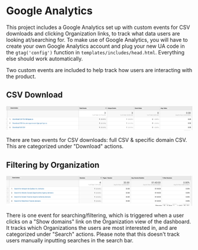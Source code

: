 # Google Analytics

This project includes a Google Analytics set up with custom events for CSV downloads and clicking Organization links, to track what data users are looking at/searching for. To make use of Google Analytics, you will have to create your own Google Analytics account and plug your new UA code in the `gtag('config')` function in `templates/includes/head.html`. Everything else should work automatically.

Two custom events are included to help track how users are interacting with the product. 

## CSV Download
![alt text](download-csv.png "Example image showing download CSV events in Google Analytics")

There are two events for CSV downloads: full CSV & specific domain CSV. This are categorized under "Download" actions.

## Filtering by Organization
![alt text](search.png "Example image showing search events in Google Analytics")

There is one event for searching/filtering, which is triggered when a user clicks on a "Show domains" link on the Organization view of the dashboard. It tracks which Organizations the users are most interested in, and are categorized under "Search" actions. Please note that this doesn't track users manually inputting searches in the search bar. 
